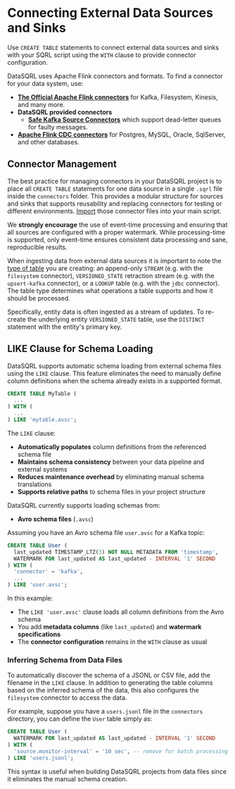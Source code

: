 # Connecting External Data Sources and Sinks

Use `CREATE TABLE` statements to connect external data sources and sinks with your SQRL script using the `WITH` clause to provide connector configuration.

DataSQRL uses Apache Flink connectors and formats. To find a connector for your data system, use:

* **[The Official Apache Flink connectors](https://nightlies.apache.org/flink/flink-docs-release-1.19/docs/connectors/table/overview/)** for Kafka, Filesystem, Kinesis, and many more.
* **DataSQRL provided connectors**
  * **[Safe Kafka Source Connectors](https://github.com/DataSQRL/flink-sql-runner?tab=readme-ov-file#dead-letter-queue-support-for-kafka-sources)** which support dead-letter queues for faulty messages.
* **[Apache Flink CDC connectors](https://nightlies.apache.org/flink/flink-docs-release-1.19/docs/connectors/flink-sources/overview)** for Postgres, MySQL, Oracle, SqlServer, and other databases.

## Connector Management

The best practice for managing connectors in your DataSQRL project is to place all `CREATE TABLE` statements for one data source in a single `.sqrl` file inside the `connectors` folder. This provides a modular structure for sources and sinks that supports reusability and replacing connectors for testing or different environments. [Import](sqrl-language#import-statement) those connector files into your main script.

We **strongly encourage** the use of event-time processing and ensuring that all sources are configured with a proper watermark. While processing-time is supported, only event-time ensures consistent data processing and sane, reproducible results.

When ingesting data from external data sources it is important to note the [type of table](sqrl-language#type-system) you are creating: an append-only `STREAM` (e.g. with the `filesystem` connector), `VERSIONED_STATE` retraction stream (e.g. with the `upsert-kafka` connector), or a `LOOKUP` table (e.g. with the `jdbc` connector). The table type determines what operations a table supports and how it should be processed.

Specifically, entity data is often ingested as a stream of updates. To re-create the underlying entity `VERSIONED_STATE` table, use the `DISTINCT` statement with the entity's primary key.

## LIKE Clause for Schema Loading

DataSQRL supports automatic schema loading from external schema files using the `LIKE` clause. This feature eliminates the need to manually define column definitions when the schema already exists in a supported format.

```sql
CREATE TABLE MyTable (
  ...
) WITH (
  ...
) LIKE 'mytable.avsc';
```

The `LIKE` clause:
- **Automatically populates** column definitions from the referenced schema file
- **Maintains schema consistency** between your data pipeline and external systems
- **Reduces maintenance overhead** by eliminating manual schema translations
- **Supports relative paths** to schema files in your project structure

DataSQRL currently supports loading schemas from:
- **Avro schema files** (`.avsc`)

Assuming you have an Avro schema file `user.avsc` for a Kafka topic:

```sql
CREATE TABLE User (
  last_updated TIMESTAMP_LTZ(3) NOT NULL METADATA FROM 'timestamp',
  WATERMARK FOR last_updated AS last_updated - INTERVAL '1' SECOND
) WITH (
  'connector' = 'kafka',
  ...
) LIKE 'user.avsc';
```

In this example:
- The `LIKE 'user.avsc'` clause loads all column definitions from the Avro schema
- You add **metadata columns** (like `last_updated`) and **watermark specifications**
- The **connector configuration** remains in the `WITH` clause as usual

### Inferring Schema from Data Files

To automatically discover the schema of a JSONL or CSV file, add the filename in the `LIKE` clause.
In addition to generating the table columns based on the inferred schema of the data, this also configures the `filesystem` connector to access the data.

For example, suppose you have a `users.jsonl` file in the `connectors` directory, you can define the `User` table simply as:

```sql
CREATE TABLE User (
  WATERMARK FOR last_updated AS last_updated - INTERVAL '1' SECOND
) WITH (
  'source.monitor-interval' = '10 sec', -- remove for batch processing
) LIKE 'users.jsonl';
```

This syntax is useful when building DataSQRL projects from data files since it eliminates the manual schema creation.